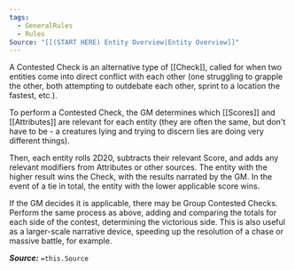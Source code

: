 ```yaml
---
tags:
  - GeneralRules
  - Rules
Source: "[[(START HERE) Entity Overview|Entity Overview]]"
---
```

A Contested Check is an alternative type of [[Check]], called for when two entities come into direct conflict with each other (one struggling to grapple the other, both attempting to outdebate each other, sprint to a location the fastest, etc.).

To perform a Contested Check, the GM determines which [[Scores]] and [[Attributes]] are relevant for each entity (they are often the same, but don't have to be - a creatures lying and trying to discern lies are doing very different things). 

Then, each entity rolls 2D20, subtracts their relevant Score, and adds any relevant modifiers from Attributes or other sources. The entity with the higher result wins the Check, with the results narrated by the GM. In the event of a tie in total, the entity with the lower applicable score wins.

If the GM decides it is applicable, there may be Group Contested Checks. Perform the same process as above, adding and comparing the totals for each side of the contest, determining the victorious side. This is also useful as a larger-scale narrative device, speeding up the resolution of a chase or massive battle, for example.

***Source:*** `=this.Source`